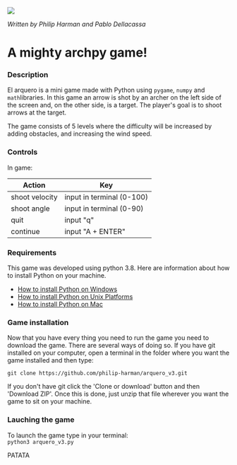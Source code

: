 ![](https://i.ibb.co/KswC90B/arcade-font-writer.png)

*Written by Philip Harman and Pablo Dellacassa*

# A mighty archpy game!

### Description

El arquero is a mini game made with Python using `pygame`, `numpy` and `math`libraries. In this game an arrow is shot by an archer on the left side of the screen and, on the other side, is a target. The player's goal is to shoot arrows at the target.

The game consists of 5 levels where the difficulty will be increased by adding obstacles, and increasing the wind speed.

### Controls

In game:

| Action | Key |
|--|--|
|  shoot velocity| input in terminal (0-100)|
|  shoot angle| input in terminal (0-90)|
| quit|  input "q"|
| continue | input "A + ENTER"|

### Requirements

This game was developed using python 3.8. Here are information about how to install Python on your machine.
-   [How to install Python on Windows](https://docs.python.org/3/using/windows.html)
-   [How to install Python on Unix Platforms](https://docs.python.org/3/using/unix.html#getting-and-installing-the-latest-version-of-python)
-   [How to install Python on Mac](https://docs.python.org/3/using/mac.html#getting-and-installing-macpython)

### Game installation

Now that you have every thing you need to run the game you need to download the game. There are several ways of doing so. If you have git installed on your computer, open a terminal in the folder where you want the game installed and then type:

    git clone https://github.com/philip-harman/arquero_v3.git

 If you don't have git click the 'Clone or download' button and then 'Download ZIP'. Once this is done, just unzip that file wherever you want the game to sit on your machine.

### Lauching the game

To launch the game type in your terminal:  
`python3 arquero_v3.py`


PATATA
